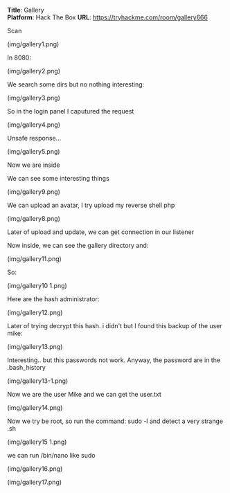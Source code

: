 **Title**: Gallery  
**Platform**: Hack The Box
**URL**: https://tryhackme.com/room/gallery666

Scan

(img/gallery1.png)

In 8080:

(img/gallery2.png)

We search some dirs but no nothing interesting:

(img/gallery3.png)

So in the login panel I caputured the request

(img/gallery4.png)

Unsafe response... 

(img/gallery5.png)

Now we are inside

We can see some interesting things

(img/gallery9.png)

We can upload an avatar, I try upload my reverse shell php

(img/gallery8.png)

Later of upload and update, we can get connection in our listener 

Now inside, we can see the gallery directory and: 

(img/gallery11.png)

So: 

(img/gallery10 1.png)

Here are the hash administrator:

(img/gallery12.png)

Later of trying decrypt this hash. i didn't but I found this backup of the user mike:

(img/gallery13.png)

Interesting.. but this passwords not work. Anyway, the password are in the .bash_history

(img/gallery13-1.png)

Now we are the user Mike and we can get the user.txt

(img/gallery14.png)

Now we try be root, so run the command: sudo -l and detect a very strange .sh

(img/gallery15 1.png)

we can run /bin/nano like sudo 

(img/gallery16.png)

(img/gallery17.png)
